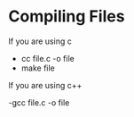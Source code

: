 # Compiling Files

If you are using c

- cc file.c -o file
- make file

If you are using c++ 

-gcc file.c -o file 
